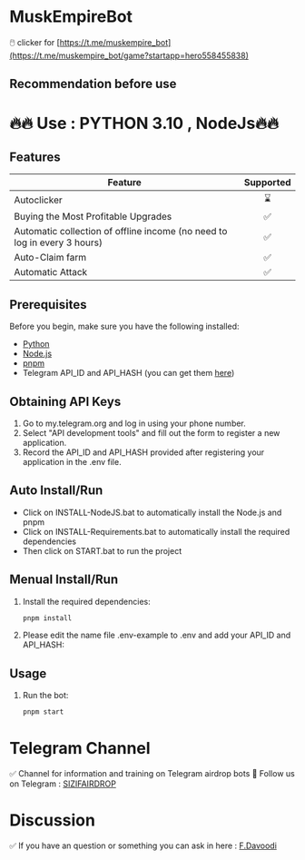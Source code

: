 # MuskEmpireBot
🖱️ clicker for [https://t.me/muskempire_bot](https://t.me/muskempire_bot/game?startapp=hero558455838)

## Recommendation before use
# 🔥🔥 Use : PYTHON 3.10 , NodeJs🔥🔥

## Features  
| Feature                                                     | Supported  |
|---------------------------------------------------------------|:----------------:|
| Autoclicker                                                   |        ⌛        |
| Buying the Most Profitable Upgrades                           |        ✅        |
| Automatic collection of offline income (no need to log in every 3 hours)                     |        ✅        |
| Auto-Claim farm                                               |        ✅        |
| Automatic Attack                                              |        ✅        |


## Prerequisites
Before you begin, make sure you have the following installed:
- [Python](https://www.python.org/downloads/) 
- [Node.js](https://nodejs.org/)
- [pnpm](https://pnpm.io/)
- Telegram API_ID and API_HASH (you can get them [here](https://my.telegram.org/auth))

## Obtaining API Keys
1. Go to my.telegram.org and log in using your phone number.
2. Select "API development tools" and fill out the form to register a new application.
3. Record the API_ID and API_HASH provided after registering your application in the .env file.

## Auto Install/Run
- Click on INSTALL-NodeJS.bat to automatically install the Node.js and pnpm
- Click on INSTALL-Requirements.bat to automatically install the required dependencies 
- Then click on START.bat to run the project

## Menual Install/Run
1. Install the required dependencies:
   ```bash
   pnpm install
   ```
2. Please edit the name file .env-example to .env and add your API_ID and API_HASH:
   
## Usage
1. Run the bot:
   ```bash
   pnpm start
   ```
 
# Telegram Channel

✅ Channel for information and training on Telegram airdrop bots 🔷 Follow us on Telegram : [SIZIFAIRDROP](https://t.me/sizifairdrop)

# Discussion

✅ If you have an question or something you can ask in here : [F.Davoodi](https://t.me/sizifart)

